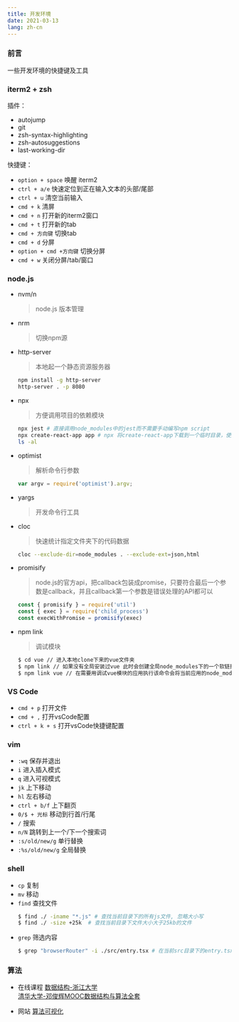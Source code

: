 ```yaml
---
title: 开发环境
date: 2021-03-13
lang: zh-cn
---
```


### 前言

一些开发环境的快捷键及工具

### iterm2 + zsh

插件：
- autojump
- git
- zsh-syntax-highlighting
- zsh-autosuggestions
- last-working-dir

快捷键：
- ``option + space`` 唤醒 iterm2
- ``ctrl + a/e`` 快速定位到正在输入文本的头部/尾部
- ``ctrl + u`` 清空当前输入
- ``cmd + k`` 清屏
- ``cmd + n`` 打开新的iterm2窗口
- ``cmd + t`` 打开新的tab
- ``cmd + 方向键`` 切换tab
- ``cmd + d`` 分屏
- ``option + cmd +方向键`` 切换分屏
- ``cmd + w`` 关闭分屏/tab/窗口

### node.js

- nvm/n
    > node.js 版本管理
- nrm
    > 切换npm源

- http-server
    > 本地起一个静态资源服务器
    ``` bash
    npm install -g http-server
    http-server . -p 8080
    ```
- npx
    > 方便调用项目的依赖模块
    ``` bash
    npx jest # 直接调用node_modules中的jest而不需要手动编写npm script
    npx create-react-app app # npx 将create-react-app下载到一个临时目录，使用以后再删除。使得你不需要全局安装
    ls -al
    ```
- optimist
    > 解析命令行参数
    ``` js
    var argv = require('optimist').argv;
    ```
- yargs
    > 开发命令行工具
- cloc
    > 快速统计指定文件夹下的代码数据
    ``` bash
    cloc --exclude-dir=node_modules . --exclude-ext=json,html
    ```
- promisify
    > node.js的官方api，把callback包装成promise，只要符合最后一个参数是callback，并且callback第一个参数是错误处理的API都可以
    ``` js
    const { promisify } = require('util')
    const { exec } = require('child_process')
    const execWithPromise = promisify(exec)
    ```
-  npm link
    > 调试模块
    ``` bash
    $ cd vue // 进入本地clone下来的vue文件夹
    $ npm link // 如果没有全局安装过vue 此时会创建全局node_modules下的一个软链接vue指向本地clone的vue入口文件
    $ npm link vue // 在需要用调试vue模块的应用执行该命令会将当前应用的node_modules/vue指向全局node_modules/vue软链接
    ```

### VS Code

- ``cmd + p`` 打开文件
- ``cmd + ,`` 打开vsCode配置
- ``ctrl + k + s`` 打开vsCode快捷键配置

### vim

- ``:wq`` 保存并退出
- ``i`` 进入插入模式
- ``q`` 进入可视模式
- ``jk`` 上下移动
- ``hl`` 左右移动
- ``ctrl + b/f`` 上下翻页
- ``0/$ + 光标`` 移动到行首/行尾
- ``/`` 搜索
- ``n/N`` 跳转到上一个/下一个搜索词
- ``:s/old/new/g`` 单行替换
- ``:%s/old/new/g`` 全局替换

### shell

- ``cp`` 复制
- ``mv`` 移动
- ``find`` 查找文件
    ``` bash
    $ find ./ -iname "*.js" # 查找当前目录下的所有js文件, 忽略大小写
    $ find ./ -size +25k  # 查找当前目录下文件大小大于25kb的文件
    ```
- ``grep`` 筛选内容
    ``` bash
    $ grep "browserRouter" -i ./src/entry.tsx # 在当前src目录下的entry.tsx文件中查找browserRouter关键字忽略大小写
    ```

### 算法

- 在线课程
    [数据结构-浙江大学](https://www.bilibili.com/video/av18586085?from=search&seid=15275956372728133584)  
    [清华大学-邓俊辉MOOC数据结构与算法全套](https://www.bilibili.com/video/av49361421?from=search&seid=2756779141930403558)

- 网站
    [算法可视化](https://visualgo.net/zh)
